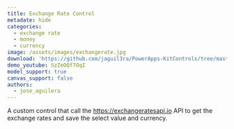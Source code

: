 ```yaml
---
title: Exchange Rate Control
metadate: hide
categories:
  - exchange rate
  - money
  - currency
image: /assets/images/exchangerate.jpg
download: 'https://github.com/jaguil3ra/PowerApps-KitControls/tree/master/src/ExchangeRateControl'
demo_youtube: SzZeOQf7OqI
model_support: true
canvas_support: false
authors:
  - jose_aguilera
---
```


A custom control that call the <a target="_blank" href="https://exchangeratesapi.io">https://exchangeratesapi.io</a> API to get the exchange rates and save the select value and currency.

